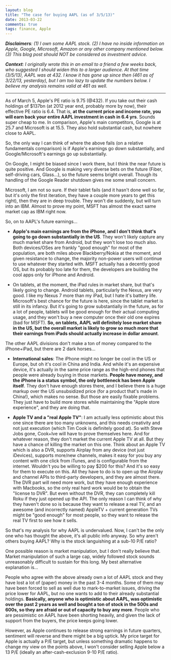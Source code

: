 ```yaml
---
layout: blog
title: "The case for buying AAPL (as of 3/5/13)"
date: 2013-03-22
comments: true
tags: finance, Apple
---
```



_**Disclaimers**: (1) I own some AAPL stock. (2) I have no inside information on Apple, Google, Microsoft, Amazon or any other company mentioned below. (3) This blog post should NOT be considered as investment advice._

_**Context**: I originally wrote this in an email to a friend a few weeks back, who suggested I should widen this to a larger audience. At that time (3/5/13), AAPL was at 432. I know it has gone up since then (461 as of 3/22/13, yesterday), but I am too lazy to update the numbers below. I believe my analysis remains valid at 461 as well._

----------
 
As of March 5, Apple's PE ratio is 9.75 (@432). If you take out their cash holdings of $137bn (at 2012 year end, probably more by now), their effective PE ratio is 6.4. That is, __at the current price and income rate, you will earn back your entire AAPL investment in cash in 6.4 yrs__. Sounds super cheap to me. In comparison, Apple's main competitors, Google is at 25.7 and Microsoft is at 15.5. They also hold substantial cash, but nowhere close to AAPL. 

So, the only way I can think of where the above fails (on a relative fundamentals comparison) is if Apple's earnings go down substantially, and Google/Microsoft's earnings go up substantially. 

On Google, I might be biased since I work there, but I think the near future is quite positive. And Google is making very diverse bets on the future (Fiber, self-driving cars, Glass...), so the future seems bright overall. Though its handling of the Google Reader shutdown gives me some small concern.

Microsoft, I am not so sure. If their tablet fails (and it hasn't done well so far, but it's only the first iteration, they have a couple more years to get this right), then they are in deep trouble. They won't die suddenly, but will turn into an IBM. Almost to prove my point, MSFT has almost the exact same market cap as IBM right now.

So, on to AAPL's future earnings...

* __Apple's main earnings are from the iPhone, and I don't think that's going to go down substantially in the US__. They won't likely capture any much market share from Android, but they won't lose too much also. Both devices/OSes are frankly "good enough" for most of the population, are both miles above Blackberry/Nokia at the moment, and given resistance to change, the majority non-power users will continue to use whatever they started with. MSFT actually has a decently good OS, but its probably too late for them, the developers are building the cool apps only for iPhone and Android. 

* On tablets, at the moment, the iPad rules in market share, but that's likely going to change. Android tablets, particularly the Nexus, are very good. I like my Nexus 7 more than my iPad, but I hate it's battery life. Microsoft's best chance for the future is here, since the tablet market is still in its infancy. But it's going to grow substantially in the future, as for a lot of people, tablets will be good enough for their actual computing usage, and they won't buy a new computer once their old one expires (bad for MSFT). __So, on tablets, AAPL will definitely lose market share in the US, but the overall market is likely to grow so much more that their earnings from iPads should actually increase in dollar amount__.

The other AAPL divisions don't make a ton of money compared to the iPhone+iPad, but there are 2 dark horses...

* __International sales__: The iPhone might no longer be cool in the US or Europe, but oh it's cool in China and India. And while it's an expensive device, it's actually in the same price range as the high-end phones that people were already buying in those markets. __People have money, and the iPhone is a status symbol, the only bottleneck has been Apple itself__. They don't have enough stores there, and I believe there is a huge markup over the US unsubsidized price (for a product that's made in China!), which makes no sense. But those are easily fixable problems. They just have to build more stores while maintaining the "Apple store experience", and they are doing that.

* __Apple TV and a "real Apple TV"__: I am actually less optimistic about this one since there are too many unknowns, and this needs creativity and not just execution (which Tim Cook is definitely good at). So with Steve Jobs gone, Cook+Ive will have to prove themselves here. And for whatever reason, they don't market the current Apple TV at all. But they have a chance of killing the market on this one. Think about an Apple TV which is also a DVR, supports Airplay from any device (not just iDevices), supports more/new channels, makes it easy for you buy any content with one click from iTunes, and is configurable from the internet. Wouldn't you be willing to pay $200 for this? And it's so easy for them to execute on this. All they have to do is to open up the Airplay and channel APIs to third-party developers, and they are almost there. The DVR part will need more work, but they have enough experience with Macbooks, so the only real hard work would be to obtain the "license to DVR". But even without the DVR, they can completely kill Roku if they just opened up the API. The only reason I can think of why they haven't done so is because they want to release a real TV, and an awesome (and incorrectly named) AppleTV + current generation TVs might be "good enough" for most people, so they want to release the real TV first to see how it sells.

So that's my analysis for why AAPL is undervalued. Now, I can't be the only one who has thought the above, it's all public info anyway. So why aren't others buying AAPL? Why is the stock languishing at a sub-10 P/E ratio?

One possible reason is market manipulation, but I don't really believe that. Market manipulation of such a large cap, widely followed stock sounds unreasonably difficult to sustain for this long. My best alternative explanation is...

People who agree with the above already own a lot of AAPL stock and they have lost a lot of (paper) money in the past 3-4 months. Some of them may have been forced to sell as well due to mark-to-market issues, driving the price lower for AAPL, but no one wants to add to their already substantial holdings. __Basically, anyone who is optimistic about AAPL, was optimistic over the past 2 years as well and bought a ton of stock in the 500s and 600s, so they are afraid or out of capacity to buy any more__. People who are pessimistic on AAPL have been shorting heavily, and given the lack of support from the buyers, the price keeps going lower.

However, as Apple continues to release strong earnings in future quarters, sentiment will reverse and there might be a big uptick. My price target for Apple is actually a P/E target, but unless something dramatic happens to change my view on the points above, I won't consider selling Apple below a 13 P/E (ideally an after-cash-exclusion 9-10 P/E ratio).


